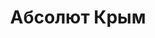 ---
title: "Абсолют Крым"
site: "http://www.ak-an.ru"
town: "Феодосия"
tel: ["+7 (978) 835-09-99", "+38 (06562) 32-302"]
address: "Россия, Республика Крым, г.Феодосия, ул.Советская, 20"
mail: "info@ark.ua"
---
